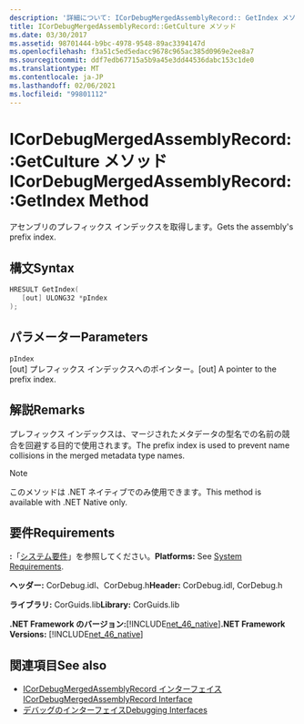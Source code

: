 ```yaml
---
description: '詳細について: ICorDebugMergedAssemblyRecord:: GetIndex メソッド'
title: ICorDebugMergedAssemblyRecord::GetCulture メソッド
ms.date: 03/30/2017
ms.assetid: 98701444-b9bc-4978-9548-89ac3394147d
ms.openlocfilehash: f3a51c5ed5edacc9678c965ac385d0969e2ee8a7
ms.sourcegitcommit: ddf7edb67715a5b9a45e3dd44536dabc153c1de0
ms.translationtype: MT
ms.contentlocale: ja-JP
ms.lasthandoff: 02/06/2021
ms.locfileid: "99801112"
---
```

# <a name="icordebugmergedassemblyrecordgetindex-method"></a><span data-ttu-id="4993d-103">ICorDebugMergedAssemblyRecord::GetCulture メソッド</span><span class="sxs-lookup"><span data-stu-id="4993d-103">ICorDebugMergedAssemblyRecord::GetIndex Method</span></span>

<span data-ttu-id="4993d-104">アセンブリのプレフィックス インデックスを取得します。</span><span class="sxs-lookup"><span data-stu-id="4993d-104">Gets the assembly's prefix index.</span></span>  
  
## <a name="syntax"></a><span data-ttu-id="4993d-105">構文</span><span class="sxs-lookup"><span data-stu-id="4993d-105">Syntax</span></span>  
  
```cpp  
HRESULT GetIndex(  
   [out] ULONG32 *pIndex  
);  
```  
  
## <a name="parameters"></a><span data-ttu-id="4993d-106">パラメーター</span><span class="sxs-lookup"><span data-stu-id="4993d-106">Parameters</span></span>  

 `pIndex`  
 <span data-ttu-id="4993d-107">[out] プレフィックス インデックスへのポインター。</span><span class="sxs-lookup"><span data-stu-id="4993d-107">[out] A pointer to the prefix index.</span></span>  
  
## <a name="remarks"></a><span data-ttu-id="4993d-108">解説</span><span class="sxs-lookup"><span data-stu-id="4993d-108">Remarks</span></span>  

 <span data-ttu-id="4993d-109">プレフィックス インデックスは、マージされたメタデータの型名での名前の競合を回避する目的で使用されます。</span><span class="sxs-lookup"><span data-stu-id="4993d-109">The prefix index is used to prevent name collisions in the merged metadata type names.</span></span>  
  
> [!NOTE]
> <span data-ttu-id="4993d-110">このメソッドは .NET ネイティブでのみ使用できます。</span><span class="sxs-lookup"><span data-stu-id="4993d-110">This method is available with .NET Native only.</span></span>  
  
## <a name="requirements"></a><span data-ttu-id="4993d-111">要件</span><span class="sxs-lookup"><span data-stu-id="4993d-111">Requirements</span></span>  

 <span data-ttu-id="4993d-112">**:**「[システム要件](../../get-started/system-requirements.md)」を参照してください。</span><span class="sxs-lookup"><span data-stu-id="4993d-112">**Platforms:** See [System Requirements](../../get-started/system-requirements.md).</span></span>  
  
 <span data-ttu-id="4993d-113">**ヘッダー:** CorDebug.idl、CorDebug.h</span><span class="sxs-lookup"><span data-stu-id="4993d-113">**Header:** CorDebug.idl, CorDebug.h</span></span>  
  
 <span data-ttu-id="4993d-114">**ライブラリ:** CorGuids.lib</span><span class="sxs-lookup"><span data-stu-id="4993d-114">**Library:** CorGuids.lib</span></span>  
  
 <span data-ttu-id="4993d-115">**.NET Framework のバージョン:**[!INCLUDE[net_46_native](../../../../includes/net-46-native-md.md)]</span><span class="sxs-lookup"><span data-stu-id="4993d-115">**.NET Framework Versions:** [!INCLUDE[net_46_native](../../../../includes/net-46-native-md.md)]</span></span>  
  
## <a name="see-also"></a><span data-ttu-id="4993d-116">関連項目</span><span class="sxs-lookup"><span data-stu-id="4993d-116">See also</span></span>

- [<span data-ttu-id="4993d-117">ICorDebugMergedAssemblyRecord インターフェイス</span><span class="sxs-lookup"><span data-stu-id="4993d-117">ICorDebugMergedAssemblyRecord Interface</span></span>](icordebugmergedassemblyrecord-interface.md)
- [<span data-ttu-id="4993d-118">デバッグのインターフェイス</span><span class="sxs-lookup"><span data-stu-id="4993d-118">Debugging Interfaces</span></span>](debugging-interfaces.md)
